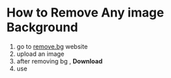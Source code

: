 <h1>How to Remove Any image Background</h1>

<ol>

<li> go to <a href="https://www.remove.bg/"> remove.bg</a> website </li>
<li>upload an image</li>
<li>after removing bg , <b>Download</b></li>
<li>use</li>

</ol>